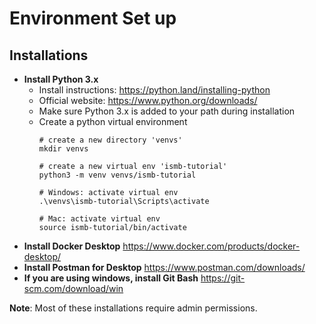 # Environment Set up
## Installations
* **Install Python 3.x**
    * Install instructions: https://python.land/installing-python
    * Official website: https://www.python.org/downloads/
    * Make sure Python 3.x is added to your path during installation
    * Create a python virtual environment
      ```
      # create a new directory 'venvs'
      mkdir venvs
      
      # create a new virtual env 'ismb-tutorial'
      python3 -m venv venvs/ismb-tutorial
      
      # Windows: activate virtual env
      .\venvs\ismb-tutorial\Scripts\activate
      
      # Mac: activate virtual env
      source ismb-tutorial/bin/activate 
      ```
* **Install Docker Desktop** https://www.docker.com/products/docker-desktop/
* **Install Postman for Desktop** https://www.postman.com/downloads/
* **If you are using windows, install Git Bash** https://git-scm.com/download/win

**Note**: Most of these installations require admin permissions.